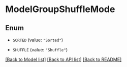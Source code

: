 # ModelGroupShuffleMode

## Enum


* `SORTED` (value: `"Sorted"`)

* `SHUFFLE` (value: `"Shuffle"`)


[[Back to Model list]](../README.md#documentation-for-models) [[Back to API list]](../README.md#documentation-for-api-endpoints) [[Back to README]](../README.md)



